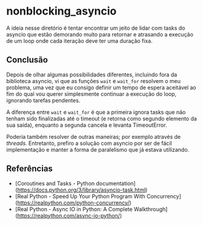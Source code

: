 # nonblocking_asyncio

A ideia nesse diretório é tentar encontrar um jeito de lidar com tasks do
asyncio que estão demorando muito para retornar e atrasando a execução de um
loop onde cada iteração deve ter uma duração fixa.

## Conclusão

Depois de olhar algumas possibilidades diferentes, incluindo fora da biblioteca
asyncio, vi que as funções `wait` e `wait_for` resolvem o meu problema, uma vez
que eu consigo definir um tempo de espera aceitável ao fim do qual vou querer
simplesmente continuar a execução do loop, ignorando tarefas pendentes.

A diferença entre `wait` e `wait_for` é que a primeira ignora tasks que não
tenham sido finalizadas até o timeout (e retorna como segundo elemento da sua
saída), enquanto a segunda cancela e levanta TimeoutError.

Poderia também resolver de outras maneiras; por exemplo através de *threads*.
Entretanto, prefiro a solução com asyncio por ser de fácil implementação e
manter a forma de paralelismo que já estava utilizando.

## Referências

* [Coroutines and Tasks - Python documentation]
(https://docs.python.org/3/library/asyncio-task.html)
* [Real Python - Speed Up Your Python Program With Concurrency]
(https://realpython.com/python-concurrency/)
* [Real Python - Async IO in Python: A Complete Walkthrough]
(https://realpython.com/async-io-python/)
